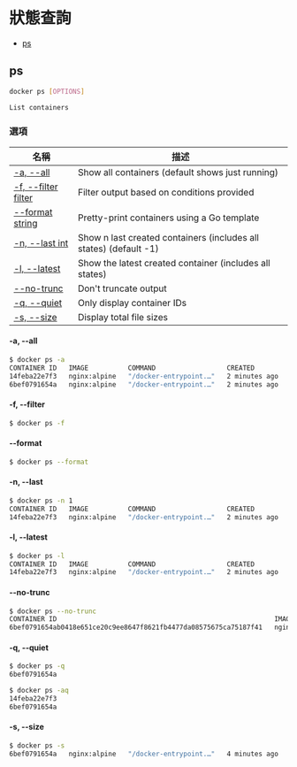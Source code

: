 # 狀態查詢

- [ps](#ps)

## ps

```bash
docker ps [OPTIONS]

List containers
```

### 選項

| 名稱 | 描述 |
| - | - |
| [-a, --all          ](#-a---all) | Show all containers (default shows just running) |
| [-f, --filter filter](#-f---filter) | Filter output based on conditions provided |
| [    --format string](#--format) | Pretty-print containers using a Go template |
| [-n, --last int     ](#-n---last) | Show n last created containers (includes all states) (default -1) |
| [-l, --latest       ](#-l---latest) | Show the latest created container (includes all states) |
| [    --no-trunc     ](#--no-trunc) | Don't truncate output |
| [-q, --quiet        ](#-q---quiet) | Only display container IDs |
| [-s, --size         ](#-s---size) | Display total file sizes |


#### -a, --all          

```bash
$ docker ps -a
CONTAINER ID   IMAGE          COMMAND                  CREATED         STATUS                     PORTS     NAMES
14feba22e7f3   nginx:alpine   "/docker-entrypoint.…"   2 minutes ago   Exited (0) 2 seconds ago             test-2
6bef0791654a   nginx:alpine   "/docker-entrypoint.…"   2 minutes ago   Up 2 minutes               80/tcp    test-1
```

#### -f, --filter

```bash
$ docker ps -f 
```

#### --format

```bash
$ docker ps --format
```

#### -n, --last

```bash
$ docker ps -n 1
CONTAINER ID   IMAGE          COMMAND                  CREATED         STATUS                      PORTS     NAMES
14feba22e7f3   nginx:alpine   "/docker-entrypoint.…"   2 minutes ago   Exited (0) 19 seconds ago             test-2
```

#### -l, --latest

```bash
$ docker ps -l 
CONTAINER ID   IMAGE          COMMAND                  CREATED         STATUS                      PORTS     NAMES
14feba22e7f3   nginx:alpine   "/docker-entrypoint.…"   2 minutes ago   Exited (0) 54 seconds ago             test-2
```

#### --no-trunc

```bash
$ docker ps --no-trunc
CONTAINER ID                                                       IMAGE          COMMAND                                          CREATED         STATUS         PORTS     NAMES
6bef0791654ab0418e651ce20c9ee8647f8621fb4477da08575675ca75187f41   nginx:alpine   "/docker-entrypoint.sh nginx -g 'daemon off;'"   3 minutes ago   Up 3 minutes   80/tcp    test-1
```

#### -q, --quiet

```bash
$ docker ps -q
6bef0791654a
```

```bash
$ docker ps -aq
14feba22e7f3
6bef0791654a
```

#### -s, --size

```bash
$ docker ps -s
6bef0791654a   nginx:alpine   "/docker-entrypoint.…"   4 minutes ago   Up 4 minutes   80/tcp    test-1    1.09kB (virtual 22.1MB)
```